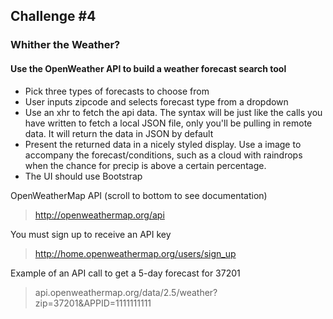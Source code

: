 ## Challenge \#4
### Whither the Weather? 
#### Use the OpenWeather API to build a weather forecast search tool

* Pick three types of forecasts to choose from
* User inputs zipcode and selects forecast type from a dropdown
* Use an xhr to fetch the api data. The syntax will be just like the calls you have written to fetch a local JSON file, only you'll be pulling in remote data. It will return the data in JSON by default
* Present the returned data in a nicely styled display. Use a image to accompany the forecast/conditions, such as a cloud with raindrops when the chance for precip is above a certain percentage.
* The UI should use Bootstrap

OpenWeatherMap API (scroll to bottom to see documentation)
> http://openweathermap.org/api 

You must sign up to receive an API key
> http://home.openweathermap.org/users/sign_up

Example of an API call to get a 5-day forecast for 37201
> api.openweathermap.org/data/2.5/weather?zip=37201&APPID=1111111111
